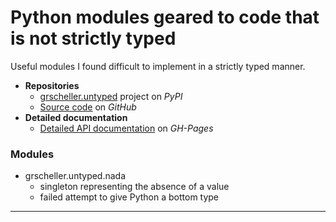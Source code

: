 # Python modules geared to code that is not strictly typed

Useful modules I found difficult to implement in a strictly
typed manner.

* **Repositories**
  * [grscheller.untyped][1] project on *PyPI*
  * [Source code][2] on *GitHub*
* **Detailed documentation**
  * [Detailed API documentation][3] on *GH-Pages*

### Modules

* grscheller.untyped.nada
  * singleton representing the absence of a value
  * failed attempt to give Python a bottom type

---

[1]: https://pypi.org/project/grscheller.untyped/
[2]: https://github.com/grscheller/untyped/
[3]: https://grscheller.github.io/untyped/
